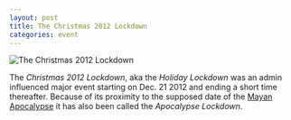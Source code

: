 ```yaml
---
layout: post
title: The Christmas 2012 Lockdown
categories: event
---
```


![The Christmas 2012 Lockdown](http://i.imgur.com/hfI2cM5.png)

The *Christmas 2012 Lockdown*, aka the *Holiday Lockdown* was an admin influenced major event starting on Dec. 21 2012 and ending a short time thereafter. Because of its proximity to the supposed date of the [Mayan Apocalypse](http://news.nationalgeographic.com/news/2011/12/111220-end-of-world-2012-maya-calendar-explained-ancient-science/) it has also been called the *Apocalypse Lockdown*.

